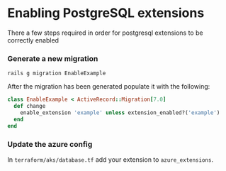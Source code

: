 # Enabling PostgreSQL extensions

There a few steps required in order for postgresql extensions to be correctly enabled

### Generate a new migration
`rails g migration EnableExample`

After the migration has been generated populate it with the following:
```ruby
class EnableExample < ActiveRecord::Migration[7.0]
  def change
    enable_extension 'example' unless extension_enabled?('example')
  end
end
```

### Update the azure config
In `terraform/aks/database.tf` add your extension to `azure_extensions`.
